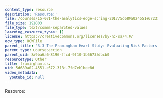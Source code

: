 ```yaml
---
content_type: resource
description: 'Resource:'
file: /courses/15-071-the-analytics-edge-spring-2017/5d689a024551e672313f7fd7eb1bee8d_framingham.csv
file_size: 191803
file_type: text/comma-separated-values
learning_resource_types: []
license: https://creativecommons.org/licenses/by-nc-sa/4.0/
ocw_type: OCWFile
parent_title: '3.3 The Framingham Heart Study: Evaluating Risk Factors to Save Lives '
parent_type: CourseSection
parent_uid: 8a9ba6a6-8196-ffcd-9f10-1b66733dbcb0
resourcetype: Other
title: framingham.csv
uid: 5d689a02-4551-e672-313f-7fd7eb1bee8d
video_metadata:
  youtube_id: null
---
```

Resource: